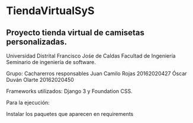 # TiendaVirtualSyS

## Proyecto tienda virtual de camisetas personalizadas.

Universidad Distrital Francisco Jośe de Caldas
Facultad de Ingeniería
Seminario de ingeniería de software.


Grupo: Cacharerros responsables
      Juan Camilo Rojas 20162020427
      Óscar Duván Olarte 20162020450
      
Frameworks utilizados: Django 3 y Foundation CSS.

Para la ejecución:

Instalar los paquetes que aparecen en requirements
